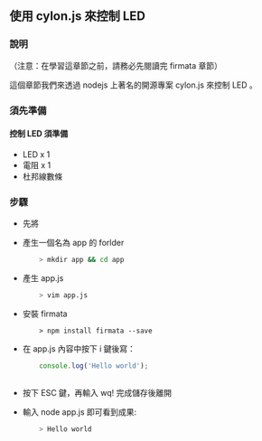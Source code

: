 ## 使用 cylon.js 來控制 LED

### 說明

（注意：在學習這章節之前，請務必先閱讀完 firmata 章節）

這個章節我們來透過 nodejs 上著名的開源專案 cylon.js 來控制 LED 。

### 須先準備

#### 控制 LED 須準備
* LED x 1
* 電阻 x 1
* 杜邦線數條


### 步驟

* 先將

* 產生一個名為 app 的 forlder
    ``` bash
        > mkdir app && cd app
    ```

* 產生 app.js 
    ``` bash
        > vim app.js
    ```
    
* 安裝 firmata
    ```
        > npm install firmata --save
    ```
    
* 在 app.js 內容中按下 i 鍵後寫：
    ``` js
        console.log('Hello world');
        
    ```
* 按下 ESC 鍵，再輸入 wq! 完成儲存後離開
* 輸入 node app.js 即可看到成果:
    ``` bash
        > Hello world
    ```

    

        

    